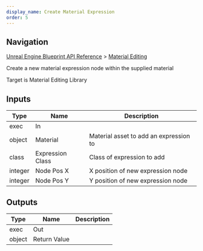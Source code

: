 ```yaml
---
display_name: Create Material Expression
order: 5
---
```

## Navigation

[Unreal Engine Blueprint API Reference](https://dev.epicgames.com/documentation/en-us/unreal-engine/BlueprintAPI) > [Material Editing](https://dev.epicgames.com/documentation/en-us/unreal-engine/BlueprintAPI/MaterialEditing)

Create a new material expression node within the supplied material

Target is Material Editing Library

## Inputs

| Type | Name | Description |
| --- | --- | --- |
| exec | In |  |
| object | Material | Material asset to add an expression to |
| class | Expression Class | Class of expression to add |
| integer | Node Pos X | X position of new expression node |
| integer | Node Pos Y | Y position of new expression node |

## Outputs

| Type | Name | Description |
| --- | --- | --- |
| exec | Out |  |
| object | Return Value |  |
